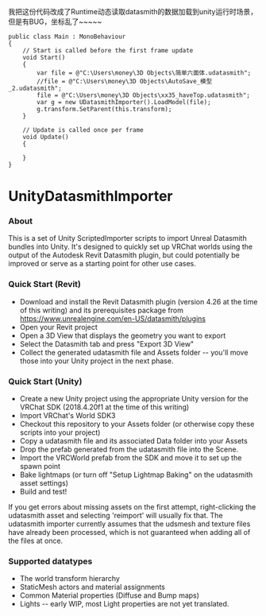 我把这份代码改成了Runtime动态读取datasmith的数据加载到unity运行时场景，但是有BUG，坐标乱了~~~~~

```CSharp
public class Main : MonoBehaviour
{
    // Start is called before the first frame update
    void Start()
    {
        var file = @"C:\Users\money\3D Objects\简单六面体.udatasmith";
        //file = @"C:\Users\money\3D Objects\AutoSave_模型_2.udatasmith";  
        file = @"C:\Users\money\3D Objects\xx35_haveTop.udatasmith";
        var g = new UDatasmithImporter().LoadModel(file);
        g.transform.SetParent(this.transform);
    }

    // Update is called once per frame
    void Update()
    {
        
    }
}

```







# UnityDatasmithImporter

### About
This is a set of Unity ScriptedImporter scripts to import Unreal Datasmith bundles into Unity. It's designed to quickly set up VRChat worlds using the output of the Autodesk Revit Datasmith plugin, but could potentially be improved or serve as a starting point for other use cases.

### Quick Start (Revit)
* Download and install the Revit Datasmith plugin (version 4.26 at the time of this writing) and its prerequisites package from https://www.unrealengine.com/en-US/datasmith/plugins
* Open your Revit project
* Open a 3D View that displays the geometry you want to export
* Select the Datasmith tab and press "Export 3D View"
* Collect the generated udatasmith file and Assets folder -- you'll move those into your Unity project in the next phase.

### Quick Start (Unity)
* Create a new Unity project using the appropriate Unity version for the VRChat SDK (2018.4.20f1 at the time of this writing)
* Import VRChat's World SDK3
* Checkout this repository to your Assets folder (or otherwise copy these scripts into your project)
* Copy a udatasmith file and its associated Data folder into your Assets
* Drop the prefab generated from the udatasmith file into the Scene.
* Import the VRCWorld prefab from the SDK and move it to set up the spawn point
* Bake lightmaps (or turn off "Setup Lightmap Baking" on the udatasmith asset settings)
* Build and test!

If you get errors about missing assets on the first attempt, right-clicking the udatasmith asset and selecting 'reimport' will usually fix that. The udatasmith importer currently assumes that the udsmesh and texture files have already been processed, which is not guaranteed when adding all of the files at once.

### Supported datatypes
* The world transform hierarchy
* StaticMesh actors and material assignments
* Common Material properties (Diffuse and Bump maps)
* Lights -- early WIP, most Light properties are not yet translated.


